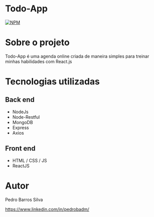 # Todo-App 
[![NPM](https://img.shields.io/npm/l/react)](https://github.com/pedrobadm7/todo-app/blob/main/LICENSE) 

# Sobre o projeto



 Todo-App é uma agenda online criada de maneira simples para treinar minhas habilidades com React.js



# Tecnologias utilizadas
## Back end
- NodeJs
- Node-Restful
- MongoDB
- Express
- Axios
## Front end
- HTML / CSS / JS 
- ReactJS



# Autor

Pedro Barros Silva

https://www.linkedin.com/in/pedrobadm/
